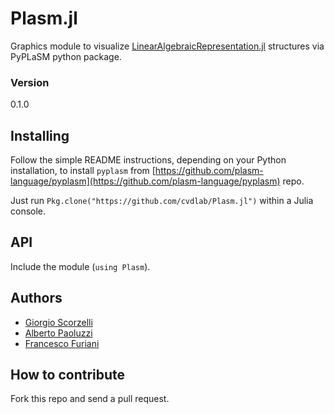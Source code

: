 # Plasm.jl

Graphics module to visualize [LinearAlgebraicRepresentation.jl](https://github.com/cvdlab/LinearAlgebraicRepresentation.jl) structures via PyPLaSM python package.

### Version
0.1.0

## Installing

Follow the simple README instructions, depending on your Python installation, to install `pyplasm` from [https://github.com/plasm-language/pyplasm](https://github.com/plasm-language/pyplasm) repo.

Just run `Pkg.clone("https://github.com/cvdlab/Plasm.jl")` within a Julia console.

## API

Include the module (`using Plasm`).

## Authors
* [Giorgio Scorzelli](https://github.com/plasm-language/pyplasm)
* [Alberto Paoluzzi](https://github.com/apaoluzzi)
* [Francesco Furiani](https://github.com/furio)

## How to contribute

Fork this repo and send a pull request.

